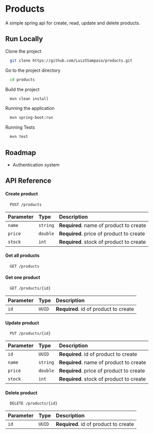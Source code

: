 
# Products

A simple spring api for create, read, update and delete products.


## Run Locally

Clone the project

```bash
  git clone https://github.com/LuizSSampaio/products.git
```

Go to the project directory

```bash
  cd products
```

Build the project

```bash
  mvn clean install
```

Running the application

```bash
  mvn spring-boot:run
```

Running Tests

```bash
  mvn test
```
## Roadmap

- Authentication system


## API Reference

#### Create product

```http
  POST /products
```

| Parameter | Type     | Description                              |
|:----------|:---------|:-----------------------------------------|
| `name`    | `string` | **Required**. name of product to create  |
| `price`   | `double` | **Required**. price of product to create |
| `stock`   | `int`    | **Required**. stock of product to create |

#### Get all products

```http
  GET /products
```

#### Get one product

```http
  GET /products/{id}
```

| Parameter | Type   | Description                           |
|:----------|:-------|:--------------------------------------|
| `id`      | `UUID` | **Required**. id of product to create |

#### Update product

```http
  PUT /products/{id}
```

| Parameter | Type     | Description                              |
|:----------|:---------|:-----------------------------------------|
| `id`      | `UUID`   | **Required**. id of product to create    |
| `name`    | `string` | **Required**. name of product to create  |
| `price`   | `double` | **Required**. price of product to create |
| `stock`   | `int`    | **Required**. stock of product to create |

#### Delete product

```http
  DELETE /products/{id}
```

| Parameter | Type   | Description                           |
|:----------|:-------|:--------------------------------------|
| `id`      | `UUID` | **Required**. id of product to create |

